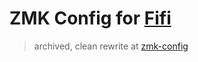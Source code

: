 # ZMK Config for [Fifi](https://github.com/raychengy/fifi_split_keeb)
> archived, clean rewrite at [zmk-config](https://github.com/j-milkovits/zmk-config)
